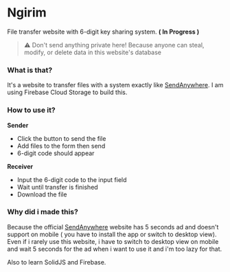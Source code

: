 # Ngirim
File transfer website with 6-digit key sharing system. **( In Progress )**

> :warning: Don't send anything private here! Because anyone can steal, modify, or delete data in this website's database

### What is that?
It's a website to transfer files with a system exactly like [SendAnywhere](https://send-anywhere.com/). I am using Firebase Cloud Storage to build this.

### How to use it?
**Sender**
- Click the button to send the file
- Add files to the form then send
- 6-digit code should appear

**Receiver**
- Input the 6-digit code to the input field
- Wait until transfer is finished
- Download the file

### Why did i made this?
Because the official [SendAnywhere](https://send-anywhere.com/) website has 5 seconds ad and doesn't support on mobile ( you have to install the app or switch to desktop view). Even if i rarely use this website, i have to switch to desktop view on mobile and wait 5 seconds for the ad when i want to use it and i'm too lazy for that.

Also to learn SolidJS and Firebase.

